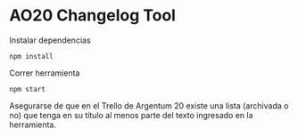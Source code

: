 # AO20 Changelog Tool

Instalar dependencias
```console
npm install
```

Correr herramienta
```console
npm start
```

Asegurarse de que en el Trello de Argentum 20 existe una lista (archivada o no) que tenga en su título al menos parte del texto ingresado en la herramienta.
